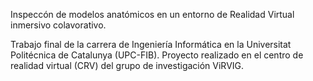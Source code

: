 Inspeccón de modelos anatómicos en un entorno de Realidad Virtual inmersivo colavorativo.

Trabajo final de la carrera de Ingeniería Informática en la Universitat Politécnica de Catalunya (UPC-FIB). 
Proyecto realizado en el centro de realidad virtual (CRV) del grupo de investigación ViRVIG.
